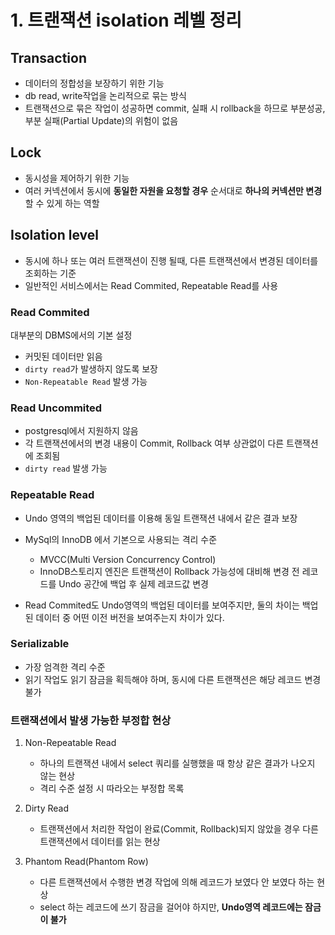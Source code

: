 # 1. 트랜잭션 isolation 레벨 정리

## Transaction
- 데이터의 정합성을 보장하기 위한 기능
- db read, write작업을 논리적으로 묶는 방식
- 트랜잭션으로 묶은 작업이 성공하면 commit,  실패 시  rollback을 하므로 부분성공, 부분 실패(Partial Update)의 위험이 없음

## **Lock**
- 동시성을 제어하기 위한 기능
- 여러 커넥션에서 동시에 **동일한 자원을 요청할 경우** 순서대로 **하나의 커넥션만 변경**할 수 있게 하는 역할

## Isolation level
- 동시에 하나 또는 여러 트랜잭션이 진행 될때, 다른 트랜잭션에서 변경된 데이터를 조회하는 기준
- 일반적인 서비스에서는 Read Commited, Repeatable Read를 사용

### Read Commited

대부분의 DBMS에서의 기본 설정

- 커밋된 데이터만 읽음
- `dirty read`가 발생하지 않도록 보장
- `Non-Repeatable Read` 발생 가능

### Read Uncommited
- postgresql에서 지원하지 않음
- 각 트랜잭션에서의 변경 내용이 Commit, Rollback 여부 상관없이 다른 트랜잭션에 조회됨
- `dirty read` 발생 가능

### Repeatable Read

- Undo 영역의 백업된 데이터를 이용해 동일 트랜잭션 내에서 같은 결과 보장

- MySql의 InnoDB 에서 기본으로 사용되는 격리 수준

  -   MVCC(Multi Version Concurrency Control)
    - InnoDB스토리지 엔진은 트랜잭션이 Rollback 가능성에 대비해 변경 전 레코드를 Undo 공간에 백업 후 실제 레코드값 변경

- Read Commited도 Undo영역의 백업된 데이터를 보여주지만, 둘의 차이는 백업된 데이터 중 어떤 이전 버전을 보여주는지 차이가 있다.

### Serializable
- 가장 엄격한 격리 수준
- 읽기 작업도 읽기 잠금을 획득해야 하며, 동시에 다른 트랜잭션은 해당 레코드 변경 불가

### 트랜잭션에서 발생 가능한 부정합 현상

1. Non-Repeatable Read
   - 하나의 트랜잭션 내에서 select 쿼리를 실행했을 때 항상 같은 결과가 나오지 않는 현상
   - 격리 수준 설정 시 따라오는 부정합 목록

2. Dirty Read
   - 트랜잭션에서 처리한 작업이 완료(Commit, Rollback)되지 않았을 경우 다른 트랜잭션에서 데이터를 읽는 현상

3. Phantom Read(Phantom Row)
   - 다른 트랜잭션에서 수행한 변경 작업에 의해 레코드가 보였다 안 보였다 하는 현상
   - select 하는 레코드에 쓰기 잠금을 걸어야 하지만,  **Undo영역 레코드에는 잠금이 불가**